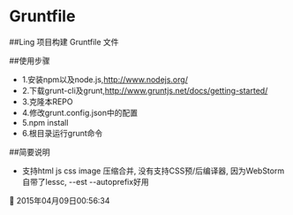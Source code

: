 Gruntfile
=========
##Ling 项目构建 Gruntfile 文件

##使用步骤
- 1.安装npm以及node.js,http://www.nodejs.org/
- 2.下载grunt-cli及grunt,http://www.gruntjs.net/docs/getting-started/
- 3.克隆本REPO
- 4.修改grunt.config.json中的配置
- 5.npm install 
- 6.根目录运行grunt命令


##简要说明
- 支持html js css image 压缩合并, 没有支持CSS预/后编译器, 因为WebStorm自带了lessc, --est --autoprefix好用


📅  2015年04月09日00:56:34
